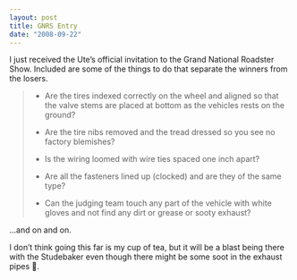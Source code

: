 ```yaml
---
layout: post
title: GNRS Entry
date: "2008-09-22"
---
```


I just received the Ute’s official invitation to the Grand National Roadster Show. Included are some of the things to do that separate the winners from the losers.

> * Are the tires indexed correctly on the wheel and aligned so that the valve stems are placed at bottom as the vehicles rests on the ground?
> 
> * Are the tire nibs removed and the tread dressed so you see no factory blemishes?
> 
> * Is the wiring loomed with wire ties spaced one inch apart?
> 
> * Are all the fasteners lined up (clocked) and are they of the same type?
> 
> * Can the judging team touch any part of the vehicle with white gloves and not find any dirt or grease or sooty exhaust?

…and on and on.

I don’t think going this far is my cup of tea, but it will be a blast being there with the Studebaker even though there might be some soot in the exhaust pipes 😬.
